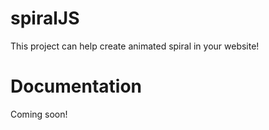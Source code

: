 # spiralJS
This project can help create animated spiral in your website!

# Documentation

Coming soon!
